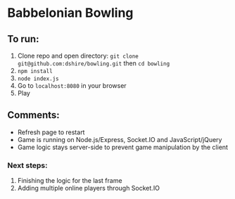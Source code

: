 # Babbelonian Bowling

## To run:
1. Clone repo and open directory: ```git clone git@github.com:dshire/bowling.git``` then ```cd bowling```
2. ```npm install```
3. ```node index.js```
4. Go to ```localhost:8080``` in your browser
5. Play

## Comments:
* Refresh page to restart 
* Game is running on Node.js/Express, Socket.IO and JavaScript/jQuery
* Game logic stays server-side to prevent game manipulation by the client

### Next steps: 
1. Finishing the logic for the last frame 
2. Adding multiple online players through Socket.IO
